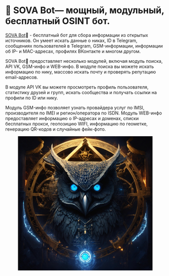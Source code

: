# 🦉 SOVA Bot— мощный, модульный, бесплатный OSINT бот.

[SOVA Bot](https://ok.me/ovMG1)🦉 - бесплатный бот для сбора информации из открытых источников. Он умеет искать данные о никах, ID в Telegram, сообщениях пользователей в Telegram, GSM-информации, информации об IP- и MAC-адресах, профилях ВКонтакте и многом другом.

SOVA Bot🦉 предоставляет несколько модулей, включая модуль поиска, API VK, GSM-инфо и WEB-инфо. В модуле поиска вы можете искать информацию по нику, массово искать почту и проверять репутацию email-адресов.

В модуле API VK вы можете просмотреть профиль пользователя, статистику друзей и групп, искать сообщества и получать ссылки на профили по ID или нику.

Модуль GSM-инфо позволяет узнать провайдера услуг по IMSI, производителя по IMEI и регион/оператора по ISDN. Модуль WEB-инфо предоставляет информацию о IP-адресах и доменах, списки бесплатных прокси, геопозицию WIFI, информацию по геометке, генерацию QR-кодов и случайные фейк-фото.

<figure><img src="../.gitbook/assets/Dark Evil Black.jpg" alt=""><figcaption></figcaption></figure>
